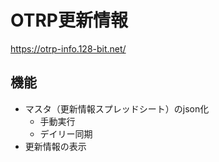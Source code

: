 # OTRP更新情報

https://otrp-info.128-bit.net/

## 機能

- マスタ（更新情報スプレッドシート）のjson化
  - 手動実行
  - デイリー同期
- 更新情報の表示
